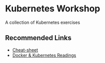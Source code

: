 # Kubernetes Workshop
A collection of Kubernetes exercises


## Recommended Links

- [Cheat-sheet](https://kubernetes.io/de/docs/reference/kubectl/cheatsheet/)
- [Docker & Kubernetes Readings](https://github.com/NodyHub/docker-k8s-resources)
